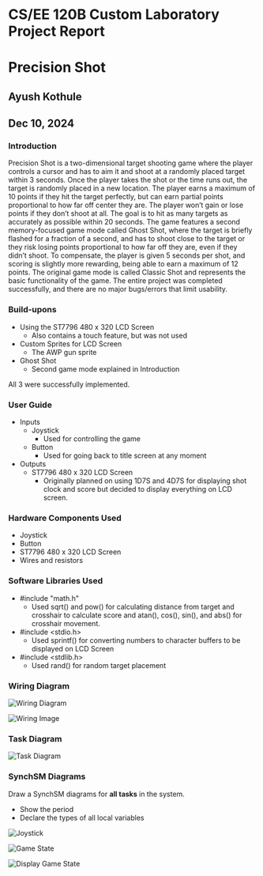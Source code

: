 # CS/EE 120B Custom Laboratory Project Report

# Precision Shot

## Ayush Kothule

## Dec 10, 2024

### **Introduction**

Precision Shot is a two-dimensional target shooting game where the player controls a cursor and has to aim it and shoot at a randomly placed target within 3 seconds. Once the player takes the shot or the time runs out, the target is randomly placed in a new location. The player earns a maximum of 10 points if they hit the target perfectly, but can earn partial points proportional to how far off center they are. The player won’t gain or lose points if they don’t shoot at all. The goal is to hit as many targets as accurately as possible within 20 seconds. The game features a second memory-focused game mode called Ghost Shot, where the target is briefly flashed for a fraction of a second, and has to shoot close to the target or they risk losing points proportional to how far off they are, even if they didn’t shoot. To compensate, the player is given 5 seconds per shot, and scoring is slightly more rewarding, being able to earn a maximum of 12 points. The original game mode is called Classic Shot and represents the basic functionality of the game. The entire project was completed successfully, and there are no major bugs/errors that limit usability.

### **Build-upons**

* Using the ST7796 480 x 320 LCD Screen  
  * Also contains a touch feature, but was not used  
* Custom Sprites for LCD Screen  
  * The AWP gun sprite  
* Ghost Shot  
  * Second game mode explained in Introduction

All 3 were successfully implemented.

### **User Guide**

* Inputs  
  * Joystick  
    * Used for controlling the game  
  * Button  
    * Used for going back to title screen at any moment  
* Outputs  
  * ST7796 480 x 320 LCD Screen  
    * Originally planned on using 1D7S and 4D7S for displaying shot clock and score but decided to display everything on LCD screen.

### **Hardware Components Used**

* Joystick  
* Button  
* ST7796 480 x 320 LCD Screen  
* Wires and resistors

### **Software Libraries Used**

* \#include "math.h"  
  * Used sqrt() and pow() for calculating distance from target and crosshair to calculate score and atan(), cos(), sin(), and abs() for crosshair movement.  
* \#include \<stdio.h\>  
  * Used sprintf() for converting numbers to character buffers to be displayed on LCD Screen  
* \#include \<stdlib.h\>  
  * Used rand() for random target placement

### **Wiring Diagram**

![Wiring Diagram](https://raw.githubusercontent.com/akothule/PrecisionShot/main/img/wiring_diagram.png)

![Wiring Image](https://raw.githubusercontent.com/akothule/PrecisionShot/main/img/wiring_image.png)

### **Task Diagram**

![Task Diagram](https://raw.githubusercontent.com/akothule/PrecisionShot/main/img/task_diagram.png)

### **SynchSM Diagrams**

Draw a SynchSM diagrams for **all tasks** in the system.

* Show the period  
* Declare the types of all local variables

![Joystick](https://raw.githubusercontent.com/akothule/PrecisionShot/main/img/joystick_synchSM.png)

![Game State](https://raw.githubusercontent.com/akothule/PrecisionShot/main/img/game_state_synchSM.png)

![Display Game State](https://raw.githubusercontent.com/akothule/PrecisionShot/main/img/display_game_state_synchSM.png)
